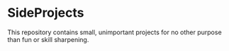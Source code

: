 # SideProjects
This repository contains small, unimportant projects for no other purpose than fun or skill sharpening.
